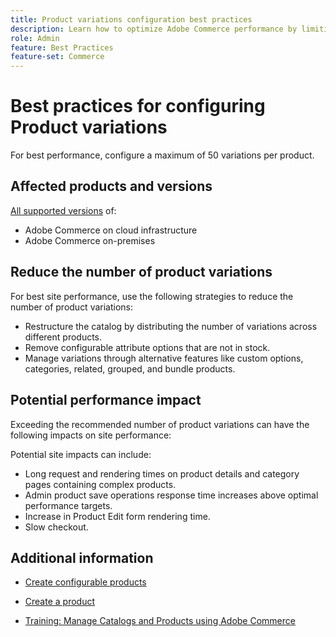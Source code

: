 ```yaml
---
title: Product variations configuration best practices
description: Learn how to optimize Adobe Commerce performance by limiting the number of configured product variations.
role: Admin
feature: Best Practices
feature-set: Commerce
---
```


# Best practices for configuring Product variations

For best performance, configure a maximum of 50 variations per product. 

## Affected products and versions

[All supported versions](../../../release/versions.md) of:

- Adobe Commerce on cloud infrastructure
- Adobe Commerce on-premises

## Reduce the number of product variations

For best site performance, use the following strategies to reduce the number of product variations:

- Restructure the catalog by distributing the number of variations across different products.
- Remove configurable attribute options that are not in stock.
- Manage variations through alternative features like custom options, categories, related, grouped, and bundle products.

## Potential performance impact

Exceeding the recommended number of product variations can have the following impacts on site performance: 

Potential site impacts can include:

- Long request and rendering times on product details and category pages containing complex products.
- Admin product save operations response time increases above optimal performance targets.
- Increase in Product Edit form rendering time.
- Slow checkout.

## Additional information

- [Create configurable products](https://experienceleague.adobe.com/docs/commerce-admin/catalog/products/types/product-create-configurable.html)
- [Create a product](https://experienceleague.adobe.com/docs/commerce-admin/catalog/products/product-create.html)

- [Training: Manage Catalogs and Products using Adobe Commerce](https://learning.adobe.com/catalog/adobe_commerce/cours000000000098643.html)
